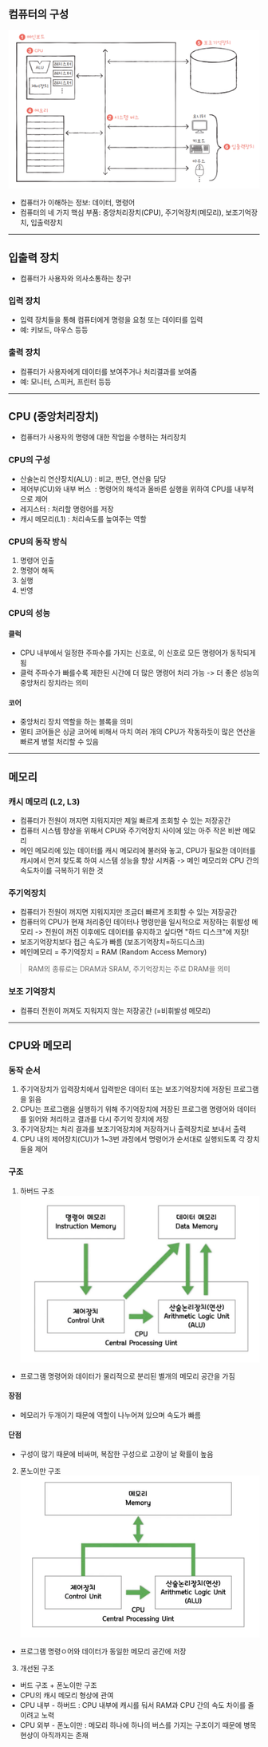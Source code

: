 ## 컴퓨터의 구성
![image](./img/%EC%BB%B4%ED%93%A8%ED%84%B0%EC%9D%98%EA%B5%AC%EC%A1%B0.png)
- 컴퓨터가 이해하는 정보: 데이터, 명령어
- 컴퓨터의 네 가지 핵심 부품: 중앙처리장치(CPU), 주기억장치(메모리), 보조기억장치, 입출력장치

* * *
## 입출력 장치
- 컴퓨터가 사용자와 의사소통하는 창구!

### 입력 장치
- 입력 장치들을 통해 컴퓨터에게 명령을 요청 또는 데이터를 입력
- 예: 키보드, 마우스 등등

### 출력 장치
- 컴퓨터가 사용자에게 데이터를 보여주거나 처리결과를 보여줌
- 예: 모니터, 스피커, 프린터 등등

* * *
## CPU (중앙처리장치)
- 컴퓨터가 사용자의 명령에 대한 작업을 수행하는 처리장치

### CPU의 구성
- 산술논리 연산장치(ALU) : 비교, 판단, 연산을 담당
- 제어부(CU)와 내부 버스  : 명령어의 해석과 올바른 실행을 위하여 CPU를 내부적으로 제어
- 레지스터 : 처리할 명령어를 저장
- 캐시 메모리(L1) : 처리속도를 높여주는 역할

### CPU의 동작 방식
1. 명령어 인출
2. 명령어 해독
3. 실행
4. 반영

### CPU의 성능
#### 클럭
- CPU 내부에서 일정한 주파수를 가지는 신호로, 이 신호로 모든 명령어가 동작되게 됨
- 클럭 주파수가 빠를수록 제한된 시간에 더 많은 명령어 처리 가능 -> 더 좋은 성능의 중앙처리 장치라는 의미

#### 코어
- 중앙처리 장치 역할을 하는 블록을 의미
- 멀티 코어들은 싱글 코어에 비해서 마치 여러 개의 CPU가 작동하듯이 많은 연산을 빠르게 병렬 처리할 수 있음

* * *
## 메모리
### 캐시 메모리 (L2, L3)
- 컴퓨터가 전원이 꺼지면 지워지지만 제일 빠르게 조회할 수 있는 저장공간
- 컴퓨터 시스템 향상을 위해서 CPU와 주기억장치 사이에 있는 아주 작은 비싼 메모리
- 메인 메모리에 있는 데이터를 캐시 메모리에 불러와 놓고, CPU가 필요한 데이터를 캐시에서 먼저 찾도록 하여 시스템 성능을 향상 시켜줌
-> 메인 메모리와 CPU 간의 속도차이를 극복하기 위한 것

### 주기억장치
- 컴퓨터가 전원이 꺼지면 지워지지만 조금더 빠르게 조회할 수 있는 저장공간
- 컴퓨터의 CPU가 현재 처리중인 데이터나 명령만을 일시적으로 저장하는 휘발성 메모리 -> 전원이 꺼진 이후에도 데이터를 유지하고 싶다면 "하드 디스크"에 저장!
- 보조기억장치보다 접근 속도가 빠름 (보조기억장치=하드디스크)
- 메인메모리 = 주기억장치 = RAM (Random Access Memory)
> RAM의 종류로는 DRAM과 SRAM, 주기억장치는 주로 DRAM을 의미

### 보조 기억장치
- 컴퓨터 전원이 꺼져도 지워지지 않는 저장공간 (=비휘발성 메모리)

* * *
## CPU와 메모리
### 동작 순서
1. 주기억장치가 입력장치에서 입력받은 데이터 또는 보조기억장치에 저장된 프로그램을 읽음
2. CPU는 프로그램을 실행하기 위해 주기억장치에 저장된 프로그램 명령어와 데이터를 읽어와 처리하고 결과를 다시 주기억 장치에 저장
3. 주기억장치는 처리 결과를 보조기억장치에 저장하거나 출력장치로 보내서 출력
4. CPU 내의 제어장치(CU)가 1~3번 과정에서 명령어가 순서대로 실행되도록 각 장치들을 제어

### 구조
1. 하버드 구조
![image](./img/%ED%95%98%EB%B2%84%EB%93%9C%EA%B5%AC%EC%A1%B0.png)
- 프로그램 명령어와 데이터가 물리적으로 분리된 별개의 메모리 공간을 가짐

#### 장점
- 메모리가 두개이기 때문에 역할이 나누어져 있으며 속도가 빠름

#### 단점
- 구성이 많기 때문에 비싸며, 복잡한 구성으로 고장이 날 확률이 높음

2. 폰노이만 구조
![image](./img/%ED%8F%B0%EB%85%B8%EC%9D%B4%EB%A7%8C%EA%B5%AC%EC%A1%B0.png)
- 프로그램 명령ㅇ어와 데이터가 동일한 메모리 공간에 저장

3. 개선된 구조
- 버드 구조 + 폰노이만 구조
- CPU의 캐시 메모리 형상에 관여
- CPU 내부 - 하버드 : CPU 내부에 캐시를 둬서 RAM과 CPU 간의 속도 차이를 줄이려고 노력
- CPU 외부 - 폰노이만 : 메모리 하나에 하나의 버스를 가지는 구조이기 때문에 병목현상이 아직까지는 존재
